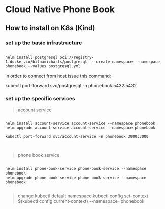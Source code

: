 # Cloud Native Phone Book

## How to install on K8s (Kind)


### set up the basic infrastructure

```shell

helm install postgresql oci://registry-1.docker.io/bitnamicharts/postgresql  --create-namespace --namespace phonebook --values postgresql.yml

```
in order to connect from host issue this command:

kubectl port-forward svc/postgresql -n phonebook  5432:5432

### set up the specific services

> account service
```shell

helm install account-service account-service --namespace phonebook
helm upgrade account-service account-service --namespace phonebook

kubectl port-forward svc/account-service -n phonebook 3000:3000



```
> phone book service
```shell

helm install phone-book-service phone-book-service --namespace phonebook
helm upgrade phone-book-service phone-book-service --namespace phonebook


```

> change kubectl default namespace
> kubectl config set-context $(kubectl config current-context) --namespace=phonebook
